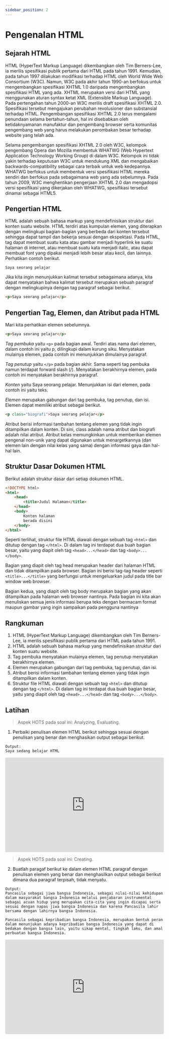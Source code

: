 ```yaml
---
sidebar_position: 2
---
```


# Pengenalan HTML

## Sejarah HTML

HTML (HyperText Markup Language) dikembangkan oleh Tim Berners-Lee, ia merilis spesifikasi publik pertama dari HTML pada tahun 1991. Kemudian, pada tahun 1997 dilakukan modifikasi terhadap HTML oleh World Wide Web Consortium (W3C). Namun, W3C pada akhir tahun 1990-an berfokus untuk mengembangkan spesifikasi XHTML 1.0 daripada mengembangkan spesifikasi HTML yang ada. XHTML merupakan versi dari HTML yang menggunakan aturan syntax ketat XML (Extensible Markup Language). Pada pertengahan tahun 2000-an W3C merilis draft spesifikasi XHTML 2.0. Spesifikasi tersebut mengajukan perubahan revolusioner dan substansial terhadap HTML. Pengembangan spesifikasi XHTML 2.0 terus mengalami penundaan selama bertahun-tahun, hal ini disebabkan oleh ketidaknyamanan manufaktur dan pengembang browser serta komunitas pengembang web yang harus melakukan perombakan besar terhadap website yang telah ada.

Selama pengembangan spesifikasi XHTML 2.0 oleh W3C, kelompok pengembang Opera dan Mozilla membentuk WHATWG (Web Hypertext Application Technology Working Group) di dalam W3C. Kelompok ini tidak yakin terhadap keputusan W3C untuk mendukung XML dan mengabaikan backwards-compatibility sebagai cara terbaik untuk web kedepannya. WHATWG berfokus untuk membentuk versi spesifikasi HTML mereka sendiri dan berfokus pada sebagaimana web yang ada sebelumnya. Pada tahun 2009, W3C menghentikan pengerjaan XHTML 2.0 dan mengadopsi versi spesifikasi yang dikerjakan oleh WHATWG, spesifikasi tersebut dinamai sebagai HTML5.

## Pengertian HTML

HTML adalah sebuah bahasa markup yang mendefinisikan struktur dari konten suatu website. HTML terdiri atas kumpulan elemen, yang diterapkan dengan melingkupi bagian-bagian yang berbeda dari konten tersebut sehingga dapat tampil dan bekerja sesuai dengan ekspektasi. Pada HTML, tag dapat membuat suatu kata atau gambar menjadi hyperlink ke suatu halaman di internet, atau membuat suatu kata menjadi italic, atau dapat membuat font yang dipakai menjadi lebih besar atau kecil, dan lainnya. Perhatikan contoh berikut.

```
Saya seorang pelajar
```

Jika kita ingin menunjukkan kalimat tersebut sebagaimana adanya, kita dapat menyatakan bahwa kalimat tersebut merupakan sebuah paragraf dengan melingkupinya dengan tag paragraf sebagai berikut.

```html
<p>Saya seorang pelajar</p>
```

## Pengertian Tag, Elemen, dan Atribut pada HTML

Mari kita perhatikan elemen sebelumnya.

```html
<p>Saya seorang pelajar</p>
```

*Tag pembuka* yaitu `<p>` pada bagian awal. Terdiri atas nama dari elemen, dalam contoh ini yaitu p, dilingkupi dalam kurung siku. Menyatakan mulainya elemen, pada contoh ini menunjukkan dimulainya paragraf.

*Tag penutup* yaitu `</p>` pada bagian akhir. Sama seperti tag pembuka namun terdapat forward slash (/). Menyatakan berakhirnya elemen, pada contoh ini menyatakan berakhirnya paragraf.

*Konten* yaitu Saya seorang pelajar. Menunjukkan isi dari elemen, pada contoh ini yaitu teks.

*Elemen* merupakan gabungan dari tag pembuka, tag penutup, dan isi. Elemen dapat memiliki atribut sebagai berikut.

```html
<p class="biografi">Saya seorang pelajar</p>
```
Atribut berisi informasi tambahan tentang elemen yang tidak ingin ditampilkan dalam konten. Di sini, class adalah nama atribut dan biografi adalah nilai atribut. Atribut kelas memungkinkan untuk memberikan elemen pengenal non-unik yang dapat digunakan untuk menargetkannya (dan elemen lain dengan nilai kelas yang sama) dengan informasi gaya dan hal-hal lain.

## Struktur Dasar Dokumen HTML

Berikut adalah struktur dasar dari setiap dokumen HTML.
```html
<!DOCTYPE html>
<html>
    <head>
        <title>Judul Halaman</title>
    </head>
    <body>
        Konten halaman
        berada disini
    </body>
</html>
```

Seperti terlihat, struktur file HTML diawali dengan sebuah tag `<html>` dan ditutup dengan tag `</html>`. Di dalam tag ini terdapat dua buah bagian besar, yaitu yang diapit oleh tag `<head>...</head>` dan tag `<body>...</body>`.

Bagian yang diapit oleh tag head merupakan header dari halaman HTML dan tidak ditampilkan pada browser. Bagian ini berisi tag-tag header seperti `<title>...</title>` yang berfungsi untuk mengeluarkan judul pada title bar window web browser.

Bagian kedua, yang diapit oleh tag body merupakan bagian yang akan ditampilkan pada halaman web browser nantinya. Pada bagian ini kita akan menuliskan semua jenis informasi berupa teks dengan bermacam format maupun gambar yang ingin sampaikan pada pengguna nantinya

## Rangkuman

1. HTML (HyperText Markup Language) dikembangkan oleh Tim Berners-Lee, ia merilis spesifikasi publik pertama dari HTML pada tahun 1991.
2. HTML adalah sebuah bahasa markup yang mendefinisikan struktur dari konten suatu website.
3. Tag pembuka menyatakan mulainya elemen, tag penutup menyatakan berakhirnya elemen.
4. Elemen merupakan gabungan dari tag pembuka, tag penutup, dan isi.
5. Atribut berisi informasi tambahan tentang elemen yang tidak ingin ditampilkan dalam konten.
6. Struktur file HTML diawali dengan sebuah tag `<html>` dan ditutup dengan tag `</html>`. Di dalam tag ini terdapat dua buah bagian besar, yaitu yang diapit oleh tag `<head>...</head>` dan tag `<body>...</body>`.

## Latihan

> Aspek HOTS pada soal ini: Analyzing, Evaluating.

1. Perbaiki penulisan elemen HTML berikut sehingga sesuai dengan penulisan yang benar dan menghasikan output sebagai berikut.

```
Output:
Saya sedang belajar HTML
```
<iframe height="300" width= '100%' scrolling="no" title="Untitled" src="https://codepen.io/risesia/embed/XWYNbBp?default-tab=html%2Cresult&editable=true" frameborder="no" loading="lazy" allowtransparency="true" allowfullscreen="true">
  See the Pen <a href="https://codepen.io/risesia/pen/XWYNbBp">
  Untitled</a> by Rizky (<a href="https://codepen.io/risesia">@risesia</a>)
  on <a href="https://codepen.io">CodePen</a>.
</iframe>

> Aspek HOTS pada soal ini: Creating.

2. Buatlah paragaf berikut ke dalam elemen HTML paragraf dengan penulisan elemen yang benar dan menghasilkan output sebagai berikut dimana dua paragraf terpisah, tidak menyatu.

```
Output:
Pancasila sebagai jiwa bangsa Indonesia, sebagai nilai-nilai kehidupan dalam masyarakat bangsa Indonesia melalui penjabaran instrumental sebagai acuan hidup yang merupakan cita-cita yang ingin dicapai serta sesuai dengan napas jiwa bangsa Indonesia dan karena Pancasila lahir bersama dengan lahirnya bangsa Indonesia.

Pancasila sebagai kepribadian bangsa Indonesia, merupakan bentuk peran dalam menunjukan adanya kepribadian bangsa Indonesia yang dapat di bedakan dengan bangsa lain, yaitu sikap mental, tingkah laku, dan amal perbuatan bangsa Indonesia.
```

<iframe height="300" width= "100%" scrolling="no" title="Untitled" src="https://codepen.io/risesia/embed/JjZbYdv?default-tab=html%2Cresult&editable=true" frameborder="no" loading="lazy" allowtransparency="true" allowfullscreen="true">
  See the Pen <a href="https://codepen.io/risesia/pen/JjZbYdv">
  Untitled</a> by Rizky (<a href="https://codepen.io/risesia">@risesia</a>)
  on <a href="https://codepen.io">CodePen</a>.
</iframe>